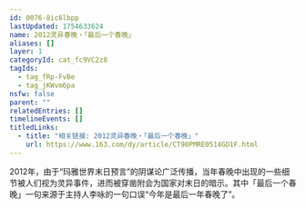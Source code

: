 ```yaml
---
id: 0076-8ic6lbpp
lastUpdated: 1754633624
name: 2012灵异春晚・「最后一个春晚」
aliases: []
layer: 1
categoryId: cat_fc9VC2z8
tagIds:
  - tag_fRp-FvBe
  - tag_jKWvm6pa
nsfw: false
parent: ""
relatedEntries: []
timelineEvents: []
titledLinks:
  - title: "相关链接: 2012灵异春晚・「最后一个春晚」"
    url: https://www.163.com/dy/article/CT90PMRE0514GD1F.html
---
```


2012年，由于“玛雅世界末日预言”的阴谋论广泛传播，当年春晚中出现的一些细节被人们视为灵异事件，进而被穿凿附会为国家对末日的暗示。其中「最后一个春晚」一句来源于主持人李咏的一句口误“今年是最后一年春晚了”。